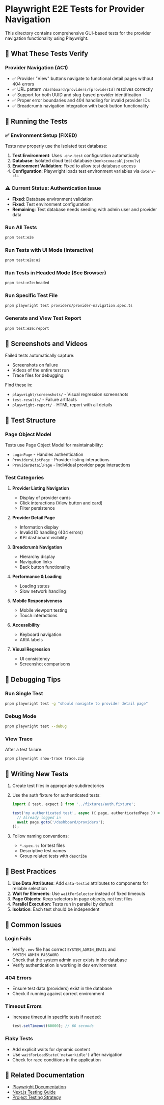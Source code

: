 # Playwright E2E Tests for Provider Navigation

This directory contains comprehensive GUI-based tests for the provider navigation functionality using Playwright.

## 🎨 What These Tests Verify

### Provider Navigation (AC1)
- ✅ Provider "View" buttons navigate to functional detail pages without 404 errors
- ✅ URL pattern `/dashboard/providers/[providerId]` resolves correctly
- ✅ Support for both UUID and slug-based provider identification
- ✅ Proper error boundaries and 404 handling for invalid provider IDs
- ✅ Breadcrumb navigation integration with back button functionality

## 🚀 Running the Tests

### ✅ **Environment Setup (FIXED)**
Tests now properly use the isolated test database:

1. **Test Environment**: Uses `.env.test` configuration automatically
2. **Database**: Isolated cloud test database (`bxnkocxoacakljbcnulv`)
3. **Environment Validation**: Fixed to allow test database access
4. **Configuration**: Playwright loads test environment variables via `dotenv-cli`

### ⚠️ **Current Status: Authentication Issue**
- **Fixed**: Database environment validation
- **Fixed**: Test environment configuration  
- **Remaining**: Test database needs seeding with admin user and provider data

### Run All Tests
```bash
pnpm test:e2e
```

### Run Tests with UI Mode (Interactive)
```bash
pnpm test:e2e:ui
```

### Run Tests in Headed Mode (See Browser)
```bash
pnpm test:e2e:headed
```

### Run Specific Test File
```bash
pnpm playwright test providers/provider-navigation.spec.ts
```

### Generate and View Test Report
```bash
pnpm test:e2e:report
```

## 📸 Screenshots and Videos

Failed tests automatically capture:
- Screenshots on failure
- Videos of the entire test run
- Trace files for debugging

Find these in:
- `playwright/screenshots/` - Visual regression screenshots
- `test-results/` - Failure artifacts
- `playwright-report/` - HTML report with all details

## 🧪 Test Structure

### Page Object Model
Tests use Page Object Model for maintainability:
- `LoginPage` - Handles authentication
- `ProvidersListPage` - Provider listing interactions
- `ProviderDetailPage` - Individual provider page interactions

### Test Categories
1. **Provider Listing Navigation**
   - Display of provider cards
   - Click interactions (View button and card)
   - Filter persistence

2. **Provider Detail Page**
   - Information display
   - Invalid ID handling (404 errors)
   - KPI dashboard visibility

3. **Breadcrumb Navigation**
   - Hierarchy display
   - Navigation links
   - Back button functionality

4. **Performance & Loading**
   - Loading states
   - Slow network handling

5. **Mobile Responsiveness**
   - Mobile viewport testing
   - Touch interactions

6. **Accessibility**
   - Keyboard navigation
   - ARIA labels

7. **Visual Regression**
   - UI consistency
   - Screenshot comparisons

## 🔧 Debugging Tips

### Run Single Test
```bash
pnpm playwright test -g "should navigate to provider detail page"
```

### Debug Mode
```bash
pnpm playwright test --debug
```

### View Trace
After a test failure:
```bash
pnpm playwright show-trace trace.zip
```

## 📝 Writing New Tests

1. Create test files in appropriate subdirectories
2. Use the auth fixture for authenticated tests:
   ```typescript
   import { test, expect } from '../fixtures/auth.fixture';
   
   test('my authenticated test', async ({ page, authenticatedPage }) => {
     // Already logged in
     await page.goto('/dashboard/providers');
   });
   ```

3. Follow naming conventions:
   - `*.spec.ts` for test files
   - Descriptive test names
   - Group related tests with `describe`

## 🎯 Best Practices

1. **Use Data Attributes**: Add `data-testid` attributes to components for reliable selection
2. **Wait for Elements**: Use `waitForSelector` instead of fixed timeouts
3. **Page Objects**: Keep selectors in page objects, not test files
4. **Parallel Execution**: Tests run in parallel by default
5. **Isolation**: Each test should be independent

## 🐛 Common Issues

### Login Fails
- Verify `.env` file has correct `SYSTEM_ADMIN_EMAIL` and `SYSTEM_ADMIN_PASSWORD`
- Check that the system admin user exists in the database
- Verify authentication is working in dev environment

### 404 Errors
- Ensure test data (providers) exist in the database
- Check if running against correct environment

### Timeout Errors
- Increase timeout in specific tests if needed:
  ```typescript
  test.setTimeout(60000); // 60 seconds
  ```

### Flaky Tests
- Add explicit waits for dynamic content
- Use `waitForLoadState('networkidle')` after navigation
- Check for race conditions in the application

## 🔗 Related Documentation

- [Playwright Documentation](https://playwright.dev)
- [Next.js Testing Guide](https://nextjs.org/docs/testing)
- [Project Testing Strategy](../docs/testing-strategy.md)